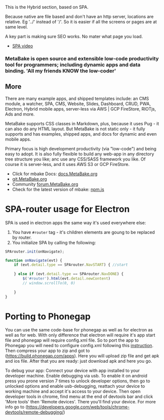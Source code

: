 This is the Hybrid section, based on SPA.

Because native are file based and don't have an http server, locations are relative. Eg '../' instead of '/'.
So it is easier if all the screens or pages are at same level.

A key part is making sure SEO works. No mater what page you load.


- [SPA video](http://youtu.be/LHFjjDPlU3A)



### MetaBake is open source and extensible low-code productivity tool for programmers; including dynamic apps and data binding. 'All my friends KNOW the low-coder'


## More

There are many example apps, and shipped templates include: an CMS module, a watcher, SPA, CMS, Website, Slides, Dashboard, CRUD, PWA, Electron, Hybrid mobile apps, server-less via AWS | GCP FireStore, RIOTjs, Ads and more. 


MetaBake supports CSS classes in Markdown, plus, because it uses Pug - it can also do any HTML layout. But MetaBake is not static only - it fully supports and has examples, shipped apps, and docs for dynamic and even mobile apps.


Primary focus is high development productivity (via "low-code") and being easy to adopt. It is also fully flexible to build any web-app in any directory tree structure you like; anc use any CSS/SASS framework you like. Of course it is server-less, and it uses AWS S3 or GCP FireStore.


- Click for mbake Docs: [docs.MetaBake.org](http://docs.MetaBake.org)
- [git.MetaBake.org](http://git.MetaBake.org)
- Community [forum.MetaBake.org](http://forum.MetaBake.org)
- Check for the latest version of mbake: [npm.js](http://www.npmjs.com/package/mbake)


# SPA-router usage for Electron
SPA is used in electron apps the same way it's used everywhere else:

1) You have `#router` tag - it's children elements are goung to be replaced by router.
2) You initialize SPA by calling the following:
```javascript
SPArouter.init(onNavigate);

function onNavigate(evt) {
    if (evt.detail.type == SPArouter.NavSTART) { //start
 
    } else if (evt.detail.type == SPArouter.NavDONE) {
        $('#router').html(evt.detail.newContent)
        // window.scrollTo(0, 0)
        
    }
}
```

# Porting to Phonegap
You can use the same code-base for phonegap as well as for electron as well as for web. With only difference that electron will require it's app start file and phonegap will require config.xml file. So to port the app to Phonegap you will need to configure config.xml following this [instruction](http://docs.phonegap.com/phonegap-build/configuring/).
Then compress your app to zip and got to (https://build.phonegap.com/apps). Here you will upload zip file and get apk and ios file. After that you are ready: just download apk and here you go.

To debug your app:
Connect your device with app installed to your developer machine. Enable debugging via usb. To enable it on android press you prone version 7 times to unlock developer options, then go to unlocked options and enable usb-debugging, reattach your device to working machine and accept it's access to your device. 
Then open developer tools in chrome, find menu at the end of devtools bar and click 'More tools' then 'Remote devices'.
There you'll find your device. For more info go to (https://developers.google.com/web/tools/chrome-devtools/remote-debugging/)
